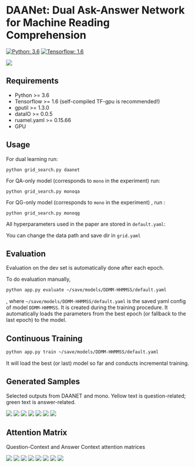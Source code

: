 # DAANet: Dual Ask-Answer Network for Machine Reading Comprehension
[![Python: 3.6](https://img.shields.io/badge/Python-3.6-brightgreen.svg)](https://opensource.org/licenses/MIT)    [![Tensorflow: 1.6](https://img.shields.io/badge/Tensorflow-1.6-brightgreen.svg)](https://opensource.org/licenses/MIT)  


![](.github/a78d34ce.png)

## Requirements

- Python >= 3.6
- Tensorflow >= 1.6 (self-compiled TF-gpu is recommended!)
- gputil >= 1.3.0
- dataIO >= 0.0.5
- ruamel.yaml >= 0.15.66
- GPU

## Usage
For dual learning run:
```
python grid_search.py daanet 
```
For QA-only model (corresponds to `mono` in the experiment) run: 
```
python grid_search.py monoqa 
```
For QG-only model (corresponds to `mono` in the experiment) , run :
```
python grid_search.py monoqg 
```

All hyperparameters used in the paper are stored in `default.yaml`:

You can change the data path and save dir in `grid.yaml`


## Evaluation

Evaluation on the dev set is automatically done after each epoch.

To do evaluation manually,

```bash
python app.py evaluate ~/save/models/DDMM-HHMMSS/default.yaml
```

, where `~/save/models/DDMM-HHMMSS/default.yaml` is the saved yaml config of model `DDMM-HHMMSS`. It is created during the training procedure. It automatically loads the parameters from the best epoch (or fallback to the last epoch) to the model.


## Continuous Training
```bash
python app.py train ~/save/models/DDMM-HHMMSS/default.yaml
```
It will load the best (or last) model so far and conducts incremental training.

## Generated Samples
Selected outputs from DAANET and mono. Yellow text is question-related; green text is answer-related.

![](.github/9f38cfd8.png)
![](.github/859b252b.png)
![](.github/0d4f4707.png)
![](.github/0355fc42.png)
![](.github/7145b5b9.png)
![](.github/f71f7ecd.png)
![](.github/edd2517e.png)


## Attention Matrix
Question-Context and Answer Context attention matrices

![](.github/f951034d.png)
![](.github/34ef53b5.png)
![](.github/bbbf5483.png)
![](.github/9e0dcdf7.png)
![](.github/e48e682e.png)
![](.github/12032683.png)
![](.github/d7033a00.png)
![](.github/390adbc3.png)
